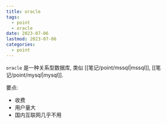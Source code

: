 ```yaml
---
title: oracle
tags:
  - point
  - oracle
date: 2023-07-06
lastmod: 2023-07-06
categories:
  - point
---
```


`oracle` 是一种关系型数据库, 类似 [[笔记/point/mssql|mssql]], [[笔记/point/mysql|mysql]].

要点:

- 收费
- 用户量大
- 国内互联网几乎不用
